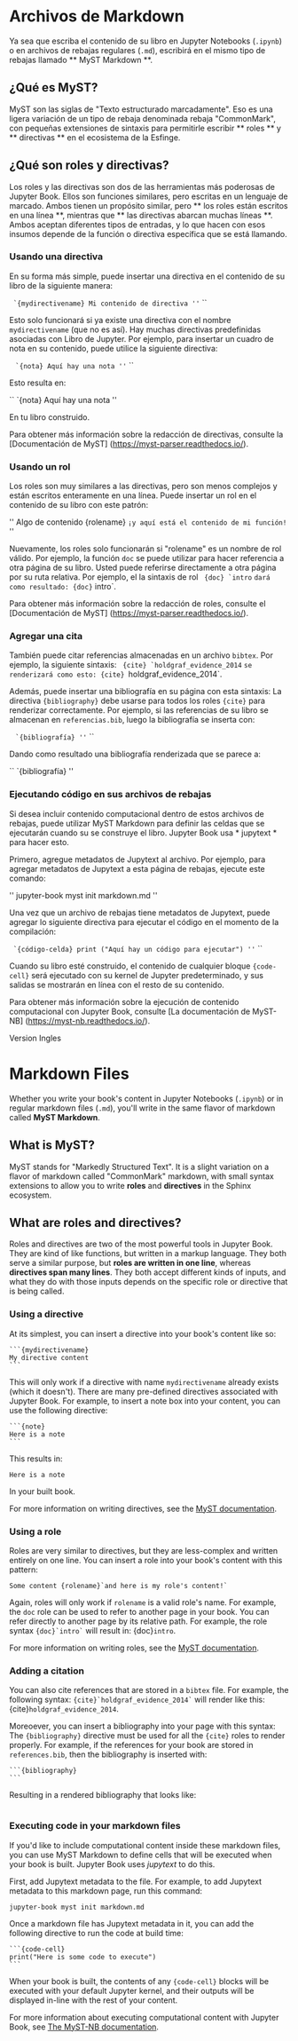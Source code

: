# Archivos de Markdown

Ya sea que escriba el contenido de su libro en Jupyter Notebooks (`.ipynb`) o
en archivos de rebajas regulares (`.md`), escribirá en el mismo tipo de rebajas
llamado ** MyST Markdown **.

## ¿Qué es MyST?

MyST son las siglas de "Texto estructurado marcadamente". Eso
es una ligera variación de un tipo de rebaja denominada rebaja "CommonMark",
con pequeñas extensiones de sintaxis para permitirle escribir ** roles ** y ** directivas **
en el ecosistema de la Esfinge.

## ¿Qué son roles y directivas?

Los roles y las directivas son dos de las herramientas más poderosas de Jupyter Book. Ellos
son funciones similares, pero escritas en un lenguaje de marcado. Ambos
tienen un propósito similar, pero ** los roles están escritos en una línea **, mientras que
** las directivas abarcan muchas líneas **. Ambos aceptan diferentes tipos de entradas,
y lo que hacen con esos insumos depende de la función o directiva específica
que se está llamando.

### Usando una directiva

En su forma más simple, puede insertar una directiva en el contenido de su libro de la siguiente manera:

`` ``
`` `{mydirectivename}
Mi contenido de directiva
''
`` ``

Esto solo funcionará si ya existe una directiva con el nombre `mydirectivename`
(que no es así). Hay muchas directivas predefinidas asociadas con
Libro de Jupyter. Por ejemplo, para insertar un cuadro de nota en su contenido, puede
utilice la siguiente directiva:

`` ``
`` `{nota}
Aquí hay una nota
''
`` ``

Esto resulta en:

`` `{nota}
Aquí hay una nota
''

En tu libro construido.

Para obtener más información sobre la redacción de directivas, consulte la
[Documentación de MyST] ​​(https://myst-parser.readthedocs.io/).


### Usando un rol

Los roles son muy similares a las directivas, pero son menos complejos y están escritos
enteramente en una línea. Puede insertar un rol en el contenido de su libro con
este patrón:

''
Algo de contenido {rolename} `¡y aquí está el contenido de mi función!`
''

Nuevamente, los roles solo funcionarán si "rolename" es un nombre de rol válido. Por ejemplo,
la función `doc` se puede utilizar para hacer referencia a otra página de su libro. Usted puede
referirse directamente a otra página por su ruta relativa. Por ejemplo, el
la sintaxis de rol `` {doc} `intro`` `dará como resultado: {doc}` intro`.

Para obtener más información sobre la redacción de roles, consulte el
[Documentación de MyST] ​​(https://myst-parser.readthedocs.io/).


### Agregar una cita

También puede citar referencias almacenadas en un archivo `bibtex`. Por ejemplo,
la siguiente sintaxis: `` {cite} `holdgraf_evidence_2014`` `se renderizará como
esto: {cite} `holdgraf_evidence_2014`.

Además, puede insertar una bibliografía en su página con esta sintaxis:
La directiva `{bibliography}` debe usarse para todos los roles `{cite}` para
renderizar correctamente.
Por ejemplo, si las referencias de su libro se almacenan en `referencias.bib`,
luego la bibliografía se inserta con:

`` ``
`` `{bibliografía}
''
`` ``

Dando como resultado una bibliografía renderizada que se parece a:

`` `{bibliografía}
''


### Ejecutando código en sus archivos de rebajas

Si desea incluir contenido computacional dentro de estos archivos de rebajas,
puede utilizar MyST Markdown para definir las celdas que se ejecutarán cuando su
se construye el libro. Jupyter Book usa * jupytext * para hacer esto.

Primero, agregue metadatos de Jupytext al archivo. Por ejemplo, para agregar metadatos de Jupytext
a esta página de rebajas, ejecute este comando:

''
jupyter-book myst init markdown.md
''

Una vez que un archivo de rebajas tiene metadatos de Jupytext, puede agregar lo siguiente
directiva para ejecutar el código en el momento de la compilación:

`` ``
`` `{código-celda}
print ("Aquí hay un código para ejecutar")
''
`` ``

Cuando su libro esté construido, el contenido de cualquier bloque `{code-cell}` será
ejecutado con su kernel de Jupyter predeterminado, y sus salidas se mostrarán
en línea con el resto de su contenido.

Para obtener más información sobre la ejecución de contenido computacional con Jupyter Book,
consulte [La documentación de MyST-NB] (https://myst-nb.readthedocs.io/).



Version Ingles

# Markdown Files

Whether you write your book's content in Jupyter Notebooks (`.ipynb`) or
in regular markdown files (`.md`), you'll write in the same flavor of markdown
called **MyST Markdown**.

## What is MyST?

MyST stands for "Markedly Structured Text". It
is a slight variation on a flavor of markdown called "CommonMark" markdown,
with small syntax extensions to allow you to write **roles** and **directives**
in the Sphinx ecosystem.

## What are roles and directives?

Roles and directives are two of the most powerful tools in Jupyter Book. They
are kind of like functions, but written in a markup language. They both
serve a similar purpose, but **roles are written in one line**, whereas
**directives span many lines**. They both accept different kinds of inputs,
and what they do with those inputs depends on the specific role or directive
that is being called.

### Using a directive

At its simplest, you can insert a directive into your book's content like so:

````
```{mydirectivename}
My directive content
```
````

This will only work if a directive with name `mydirectivename` already exists
(which it doesn't). There are many pre-defined directives associated with
Jupyter Book. For example, to insert a note box into your content, you can
use the following directive:

````
```{note}
Here is a note
```
````

This results in:

```{note}
Here is a note
```

In your built book.

For more information on writing directives, see the
[MyST documentation](https://myst-parser.readthedocs.io/).


### Using a role

Roles are very similar to directives, but they are less-complex and written
entirely on one line. You can insert a role into your book's content with
this pattern:

```
Some content {rolename}`and here is my role's content!`
```

Again, roles will only work if `rolename` is a valid role's name. For example,
the `doc` role can be used to refer to another page in your book. You can
refer directly to another page by its relative path. For example, the
role syntax `` {doc}`intro` `` will result in: {doc}`intro`.

For more information on writing roles, see the
[MyST documentation](https://myst-parser.readthedocs.io/).


### Adding a citation

You can also cite references that are stored in a `bibtex` file. For example,
the following syntax: `` {cite}`holdgraf_evidence_2014` `` will render like
this: {cite}`holdgraf_evidence_2014`.

Moreoever, you can insert a bibliography into your page with this syntax:
The `{bibliography}` directive must be used for all the `{cite}` roles to
render properly.
For example, if the references for your book are stored in `references.bib`,
then the bibliography is inserted with:

````
```{bibliography}
```
````

Resulting in a rendered bibliography that looks like:

```{bibliography}
```


### Executing code in your markdown files

If you'd like to include computational content inside these markdown files,
you can use MyST Markdown to define cells that will be executed when your
book is built. Jupyter Book uses *jupytext* to do this.

First, add Jupytext metadata to the file. For example, to add Jupytext metadata
to this markdown page, run this command:

```
jupyter-book myst init markdown.md
```

Once a markdown file has Jupytext metadata in it, you can add the following
directive to run the code at build time:

````
```{code-cell}
print("Here is some code to execute")
```
````

When your book is built, the contents of any `{code-cell}` blocks will be
executed with your default Jupyter kernel, and their outputs will be displayed
in-line with the rest of your content.

For more information about executing computational content with Jupyter Book,
see [The MyST-NB documentation](https://myst-nb.readthedocs.io/).
